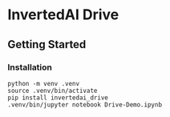# InvertedAI Drive

## Getting Started

### Installation
```
python -m venv .venv
source .venv/bin/activate
pip install invertedai_drive
.venv/bin/jupyter notebook Drive-Demo.ipynb
```
